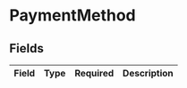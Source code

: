 # PaymentMethod


## Fields

| Field       | Type        | Required    | Description |
| ----------- | ----------- | ----------- | ----------- |